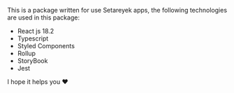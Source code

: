 This is a package written for use Setareyek apps, the following technologies are used in this package:

- React js 18.2
- Typescript
- Styled Components
- Rollup
- StoryBook
- Jest

I hope it helps you ❤️
